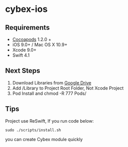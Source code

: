 # cybex-ios

## Requirements

- [Cocoapods](https://github.com/CocoaPods/CocoaPods) 1.2.0 +
- iOS 9.0+ / Mac OS X 10.9+
- Xcode 9.0+
- Swift 4.1

## Next Steps

1. Download Libraries from <a href="https://drive.google.com/drive/u/2/folders/141xrtWskMxgbe_lQnkSTedL3C-M3xdKP">Google Drive</a>
2. Add /Library to Project Root Folder, Not Xcode Project 
3. Pod Install and chmod -R 777 Pods/

## Tips

Project use ReSwift, If you run code below:

```shell
sudo ./scripts/install.sh
```

you can create Cybex module quickly
